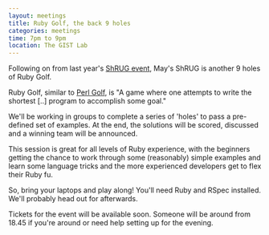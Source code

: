 ```yaml
---
layout: meetings
title: Ruby Golf, the back 9 holes
categories: meetings
time: 7pm to 9pm
location: The GIST Lab
---
```


Following on from last year's [ShRUG event](/meetings/shrug-18/), May's ShRUG is another 9
holes of Ruby Golf.

Ruby Golf, similar to [Perl Golf](http://c2.com/cgi/wiki?PerlGolf), is "A game where one attempts to write the shortest \[..\] program to accomplish some goal."

We'll be working in groups to complete a series of 'holes' to pass a
pre-defined set of examples. At the end, the solutions will be scored,
discussed and a winning team will be announced.

This session is great for all levels of Ruby experience, with the
beginners getting the chance to work through some (reasonably) simple
examples and learn some language tricks and the more experienced
developers get to flex their Ruby fu.

So, bring your laptops and play along! You'll need Ruby and RSpec installed. We'll probably head out for afterwards.

Tickets for the event will be available soon. Someone will be around from 18.45 if
you're around or need help setting up for the evening.


